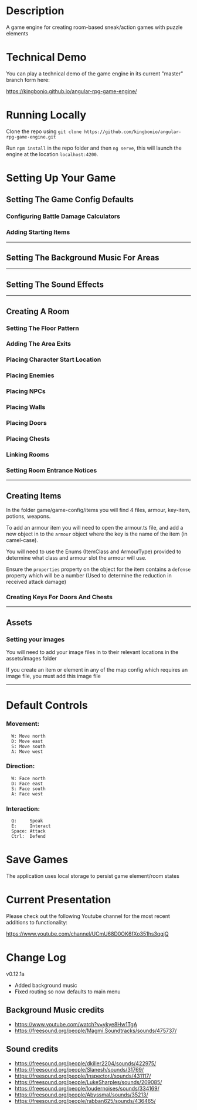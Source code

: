 # Description

A game engine for creating room-based sneak/action games with puzzle elements

# Technical Demo

You can play a technical demo of the game engine in its current "master" branch form here:

https://kingbonio.github.io/angular-rpg-game-engine/


# Running Locally

Clone the repo using `git clone https://github.com/kingbonio/angular-rpg-game-engine.git`

Run `npm install` in the repo folder and then `ng serve`, this will launch the engine at the location `localhost:4200`.


# Setting Up Your Game

## Setting The Game Config Defaults

### Configuring Battle Damage Calculators


### Adding Starting Items

---

## Setting The Background Music For Areas


---

## Setting The Sound Effects


---

## Creating A Room

### Setting The Floor Pattern


### Adding The Area Exits


### Placing Character Start Location


### Placing Enemies


### Placing NPCs


### Placing Walls


### Placing Doors


### Placing Chests


### Linking Rooms


### Setting Room Entrance Notices

---

## Creating Items

In the folder game/game-config/items you will find 4 files, armour, key-item, potions, weapons.

To add an armour item you will need to open the armour.ts file, and add a new object in to the `armour` object where the key is the name of the item (in camel-case).

You will need to use the Enums (ItemClass and ArmourType) provided to determine what class and armour slot the armour will use.

Ensure the `properties` property on the object for the item contains a `defense` property which will be a number (Used to determine the reduction in received attack damage)


### Creating Keys For Doors And Chests


---

## Assets

### Setting your images

You will need to add your image files in to their relevant locations in the assets/images folder

If you create an item or element in any of the map config which requires an image file, you must add this image file

---

# Default Controls

### Movement:

      W: Move north
      D: Move east
      S: Move south
      A: Move west

### Direction:

      W: Face north
      D: Face east
      S: Face south
      A: Face west

### Interaction:

      Q:     Speak
      E:     Interact
      Space: Attack
      Ctrl:  Defend


# Save Games

The application uses local storage to persist game element/room states


# Current Presentation

Please check out the following Youtube channel for the most recent additions to functionality:

https://www.youtube.com/channel/UCmU68D0OK6fXo351hs3qqjQ


# Change Log

v0.12.1a

* Added background music
* Fixed routing so now defaults to main menu


## Background Music credits

* https://www.youtube.com/watch?v=ykye8Hw1TgA
* https://freesound.org/people/Magmi.Soundtracks/sounds/475737/

## Sound credits

* https://freesound.org/people/dkiller2204/sounds/422975/
* https://freesound.org/people/Slanesh/sounds/31769/
* https://freesound.org/people/InspectorJ/sounds/431117/
* https://freesound.org/people/LukeSharples/sounds/209085/
* https://freesound.org/people/loudernoises/sounds/334169/
* https://freesound.org/people/Abyssmal/sounds/35213/
* https://freesound.org/people/rabban625/sounds/436465/
